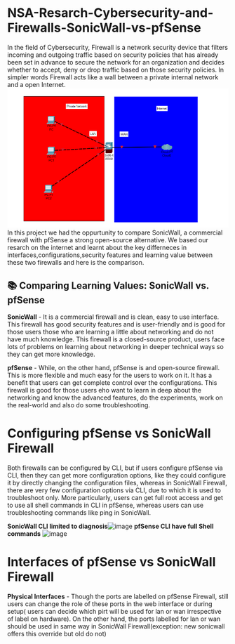 # NSA-Resarch-Cybersecurity-and-Firewalls-SonicWall-vs-pfSense
In the field of Cybersecurity, Firewall is a network security device that filters incoming and outgoing traffic based on security policies that has already been set in advance to secure the network for an organization and decides whether to accept, deny or drop traffic based on those security policies. In simpler words Firewall acts like a wall between a private internal network and a open Internet.
![Firewall](./Firewall.png)
In this project we had the oppurtunity to compare SonicWall, a commercial firewall with pfSense a strong open-source alternative. We based our resarch on the internet and learnt about the key differneces in interfaces,configurations,security features and learning value between these two firewalls and here is the comparison.
## 📚 Comparing Learning Values: SonicWall vs. pfSense

**SonicWall** - It is a commercial firewall and is clean, easy to use interface. This firewall has good security features and is user-friendly and is good for those users those who are learning a little about networking and do not have much knowledge. This firewall is a closed-source product, users face lots of problems on learning about networking in deeper technical ways so they can get more knowledge.

**pfSense** - While, on the other hand, pfSense is and open-source firewall. This is more flexible and much easy for the users to work on it. It has a benefit that users can get complete control over the configurations. This firewall is good for those users eho want to learn in deep about the networking and know the advanced features, do the experiments, work on the real-world and also do some troubleshooting.

# Configuring pfSense vs SonicWall Firewall
Both firewalls can be configured by CLI, but if users configure pfSense via CLI, then they can get more configuration options, like they could configure it by directly changing the configuration files, whereas in SonicWall Firewall, there are very few configuration options via CLI, due to which it is used to troubleshoot only. More particularly, users can get full root access and get to use all shell commands in CLI in pfSense, whereas users can use troubleshooting commands like ping in SonicWall.

**SonicWall CLI limited to diagnosis**![image](https://github.com/user-attachments/assets/cb82357e-4283-4504-a854-19f6d7c21e25)
**pfSense CLI have full Shell commands** ![image](https://github.com/user-attachments/assets/137b8959-d841-4dcb-9687-99d61ffe3b53)



# Interfaces of pfSense vs SonicWall Firewall
**Physical Interfaces** - Though the ports are labelled on pfSense Firewall, still users can change the role of these ports in the web interface or during setup( users can decide which pirt will be used for lan or wan irrespective of label on hardware). On the other hand, the ports labelled for lan or wan should be used in same way in SonicWall Firewall(exception: new sonicwall offers this override but old do not)

